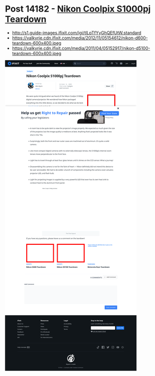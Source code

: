 # Post 14182 - [Nikon Coolpix S1000pj Teardown](https://www.ifixit.com/News/14182/nikon-coolpix-s1000pj-teardown)

- http://s1.guide-images.ifixit.com/igi/tlLpTfYyGhQEfUtW.standard
- https://valkyrie.cdn.ifixit.com/media/2012/11/05154612/nikon-d600-teardown-600x400.jpeg
- https://valkyrie.cdn.ifixit.com/media/2011/04/05152917/nikon-d5100-teardown-600x400.jpeg

![screencap](screenshots/360db4d4-67f0-4b65-bd83-ad6a372eb0e4.png)
